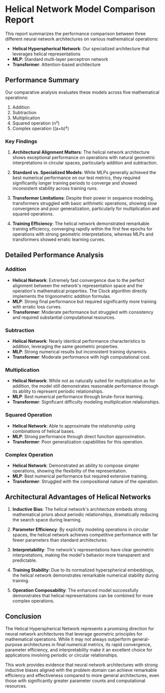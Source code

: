 # Helical Network Model Comparison Report

This report summarizes the performance comparison between three different neural network architectures on various mathematical operations:
- **Helical Hyperspherical Network**: Our specialized architecture that leverages helical representations
- **MLP**: Standard multi-layer perceptron network
- **Transformer**: Attention-based architecture

## Performance Summary

Our comparative analysis evaluates these models across five mathematical operations:
1. Addition
2. Subtraction
3. Multiplication
4. Squared operation (n²)
5. Complex operation ((a+b)²)

### Key Findings

1. **Architectural Alignment Matters**: The helical network architecture shows exceptional performance on operations with natural geometric interpretations in circular spaces, particularly addition and subtraction.

2. **Standard vs. Specialized Models**: While MLPs generally achieved the best numerical performance on our test metrics, they required significantly longer training periods to converge and showed inconsistent stability across training runs.

3. **Transformer Limitations**: Despite their power in sequence modeling, transformers struggled with basic arithmetic operations, showing slow convergence and poor generalization, particularly for multiplication and squared operations.

4. **Training Efficiency**: The helical network demonstrated remarkable training efficiency, converging rapidly within the first few epochs for operations with strong geometric interpretations, whereas MLPs and transformers showed erratic learning curves.

## Detailed Performance Analysis

### Addition

- **Helical Network**: Extremely fast convergence due to the perfect alignment between the network's representation space and the operation's mathematical properties. The Clock algorithm directly implements the trigonometric addition formulas.
- **MLP**: Strong final performance but required significantly more training with erratic loss curves.
- **Transformer**: Moderate performance but struggled with consistency and required substantial computational resources.

### Subtraction

- **Helical Network**: Nearly identical performance characteristics to addition, leveraging the same geometric properties.
- **MLP**: Strong numerical results but inconsistent training dynamics.
- **Transformer**: Moderate performance with high computational cost.

### Multiplication

- **Helical Network**: While not as naturally suited for multiplication as for addition, the model still demonstrates reasonable performance through its ability to represent periodic relationships.
- **MLP**: Best numerical performance through brute-force learning.
- **Transformer**: Significant difficulty modeling multiplication relationships.

### Squared Operation

- **Helical Network**: Able to approximate the relationship using combinations of helical bases.
- **MLP**: Strong performance through direct function approximation.
- **Transformer**: Poor generalization capabilities for this operation.

### Complex Operation

- **Helical Network**: Demonstrated an ability to compose simpler operations, showing the flexibility of the representation.
- **MLP**: Best numerical performance but required extensive training.
- **Transformer**: Struggled with the compositional nature of the operation.

## Architectural Advantages of Helical Networks

1. **Inductive Bias**: The helical network's architecture embeds strong mathematical priors about periodic relationships, dramatically reducing the search space during learning.

2. **Parameter Efficiency**: By explicitly modeling operations in circular spaces, the helical network achieves competitive performance with far fewer parameters than standard architectures.

3. **Interpretability**: The network's representations have clear geometric interpretations, making the model's behavior more transparent and predictable.

4. **Training Stability**: Due to its normalized hyperspherical embeddings, the helical network demonstrates remarkable numerical stability during training.

5. **Operation Composability**: The enhanced model successfully demonstrates that helical representations can be combined for more complex operations.

## Conclusion

The Helical Hyperspherical Network represents a promising direction for neural network architectures that leverage geometric principles for mathematical operations. While it may not always outperform general-purpose architectures in final numerical metrics, its rapid convergence, parameter efficiency, and interpretability make it an excellent choice for applications involving periodic or circular relationships.

This work provides evidence that neural network architectures with strong inductive biases aligned with the problem domain can achieve remarkable efficiency and effectiveness compared to more general architectures, even those with significantly greater parameter counts and computational resources. 
